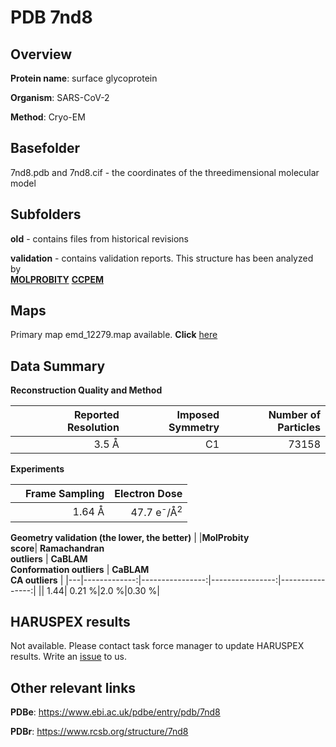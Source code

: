 # PDB 7nd8

## Overview

**Protein name**: surface glycoprotein

**Organism**: SARS-CoV-2

**Method**: Cryo-EM



## Basefolder

7nd8.pdb and 7nd8.cif - the coordinates of the threedimensional molecular model

## Subfolders



**old** - contains files from historical revisions

**validation** - contains validation reports. This structure has been analyzed by <br>  [**MOLPROBITY**](https://github.com/thorn-lab/coronavirus_structural_task_force/tree/master/pdb/surface_glycoprotein/SARS-CoV-2/7nd8/validation/molprobity)   [**CCPEM**](https://github.com/thorn-lab/coronavirus_structural_task_force/tree/master/pdb/surface_glycoprotein/SARS-CoV-2/7nd8/validation/ccpem-validation) 



## Maps

Primary map emd_12279.map available. **Click** [here](http://ftp.wwpdb.org/pub/emdb/structures/EMD-12279/map/) 

## Data Summary
**Reconstruction Quality and Method**

|   | Reported Resolution | Imposed Symmetry | Number of Particles |
|---|-------------:|----------------:|--------------:|
|   |3.5 Å|C1|73158|

**Experiments**

|   | Frame Sampling | Electron Dose |
|---|-------------:|----------------:|
|   |1.64 Å|47.7 e<sup>-</sup>/Å<sup>2</sup>|

**Geometry validation (the lower, the better)**
|   |**MolProbity<br>score**| **Ramachandran<br>outliers** | **CaBLAM<br>Conformation outliers** | **CaBLAM<br>CA outliers** |
|---|-------------:|----------------:|----------------:|----------------:|
||  1.44|  0.21 %|2.0 %|0.30 %|

## HARUSPEX results

Not available. Please contact task force manager to update HARUSPEX results. Write an [issue](https://github.com/thorn-lab/coronavirus_structural_task_force/issues) to us.

## Other relevant links 
**PDBe**:  https://www.ebi.ac.uk/pdbe/entry/pdb/7nd8
 
**PDBr**: https://www.rcsb.org/structure/7nd8 
